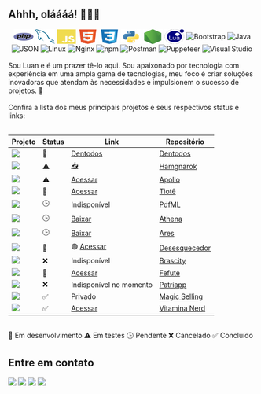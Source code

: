 ## Ahhh, oláááá! 👋👋👋 

<div style="display: inline_block; text-align: center;">
  <img align="center" alt="PHP" height="30" width="40" src="https://raw.githubusercontent.com/devicons/devicon/master/icons/php/php-original.svg">
  <img align="center" alt="MySQL" height="30" width="40" src="https://raw.githubusercontent.com/devicons/devicon/master/icons/mysql/mysql-original.svg"> 
  <img align="center" alt="Javascript" height="30" width="40" src="https://raw.githubusercontent.com/devicons/devicon/master/icons/javascript/javascript-plain.svg">
  <img align="center" alt="HTML5" height="30" width="40" src="https://raw.githubusercontent.com/devicons/devicon/master/icons/html5/html5-original.svg">
  <img align="center" alt="CSS" height="30" width="40" src="https://raw.githubusercontent.com/devicons/devicon/master/icons/css3/css3-original.svg">
  <img align="center" alt="Python" height="30" width="40" src="https://raw.githubusercontent.com/devicons/devicon/master/icons/python/python-original.svg">
  <img align="center" alt="NodeJS" height="30" width="40" src="https://raw.githubusercontent.com/devicons/devicon/master/icons/nodejs/nodejs-original.svg">
  <img align="center" alt="Lua" height="30" width="40" src="https://raw.githubusercontent.com/devicons/devicon/master/icons/lua/lua-original.svg">
  <img align="center" alt="Bootstrap" height="30" width="40" src="https://cdn.jsdelivr.net/gh/devicons/devicon/icons/bootstrap/bootstrap-original.svg">
  <img align="center" alt="Java" height="30" width="40" src="https://cdn.jsdelivr.net/gh/devicons/devicon/icons/java/java-original.svg">
  <img align="center" alt="JSON" height="30" width="40" src="https://cdn.jsdelivr.net/gh/devicons/devicon/icons/json/json-original.svg">
  <img align="center" alt="Linux" height="30" width="40" src="https://cdn.jsdelivr.net/gh/devicons/devicon/icons/linux/linux-original.svg">
  <img align="center" alt="Nginx" height="30" width="40" src="https://cdn.jsdelivr.net/gh/devicons/devicon/icons/nginx/nginx-original.svg">
  <img align="center" alt="npm" height="30" width="40" src="https://cdn.jsdelivr.net/gh/devicons/devicon/icons/npm/npm-original-wordmark.svg">
  <img align="center" alt="Postman" height="30" width="40" src="https://cdn.jsdelivr.net/gh/devicons/devicon/icons/postman/postman-original.svg">
  <img align="center" alt="Puppeteer" height="30" width="40" src="https://cdn.jsdelivr.net/gh/devicons/devicon/icons/puppeteer/puppeteer-original.svg">
  <img align="center" alt="Visual Studio" height="30" width="40" src="https://cdn.jsdelivr.net/gh/devicons/devicon/icons/visualstudio/visualstudio-original.svg">
</div>
<br/>
Sou Luan e é um prazer tê-lo aqui. Sou apaixonado por tecnologia com experiência em uma ampla gama de tecnologias, meu foco é criar soluções inovadoras que atendam às necessidades e impulsionem o sucesso de projetos. 🤖
<br/><br/>
Confira a lista dos meus principais projetos e seus respectivos status e links: <br/><br/>

| Projeto       | Status | Link | Repositório                                      |
|---------------|--------------|----------------|-------------------------------------------|
| <img align="center" src="https://desesquecedor.com.br/uploads/1/anexos/dentodos.png" height="40">      | 🚧 | [Dentodos](https://dentodos.com.br) | [Dentodos](https://github.com/luanbiao/dentodos) |
| <img src="https://desesquecedor.com.br/uploads/1/anexos/icone.png" height="40">     | ⚠️ | [📥](https://#)      | [Hamgnarok](https://github.com/luanbiao/hamgnarok) |
| <img src="https://zeus.tiote.com.br/imgs/apolo.png" height="40">        | ⚠️ | [Acessar](https://apollo.tiote.com.br)     | [Apollo](https://github.com/luanbiao/apollo) |
| <img src="https://tiote.com.br/tiote_t.png" height="40">         | 🚧 | [Acessar](https://tiote.com.br)     | [Tiotê](https://github.com/luanbiao/tiote) |
| <img src="https://via.placeholder.com/40" height="40">         | 🕒 | Indisponível   | [PdfML](https://github.com/luanbiao/pdfml) |
| <img src="https://zeus.tiote.com.br/imgs/athena.png" height="40">        | 🕒 | [Baixar](https://zeus.tiote.com.br/apps/athena.apk)    | [Athena](https://github.com/luanbiao/athena) |
| <img src="https://zeus.tiote.com.br/imgs/ares.png" height="40">          | 🕒 | [Baixar](https://zeus.tiote.com.br/apps/ares.apk)    | [Ares](https://github.com/luanbiao/ares) |
| <img src="https://desesquecedor.com.br/img/logo2.webp" height="40"> | 🚧 | 🟢 [Acessar](https://desesquecedor.com.br)    | [Desesquecedor](https://github.com/luanbiao/desesquecedor_preview) |
| <img src="https://desesquecedor.com.br/uploads/1/anexos/logo_brascity.png" height="40">      | ❌ | Indisponível    | [Brascity](https://github.com/luanbiao/brascity) |
| <img src="https://desesquecedor.com.br/uploads/1/anexos/logo_fefute.png" height="40">        | 🚧 | [Acessar](https://fefute.com.br)     | [Fefute](https://github.com/luanbiao/fefute) |
| <img src="https://desesquecedor.com.br/uploads/1/anexos/logo_black.png" height="40">      | ❌ | Indisponível no momento     | [Patriapp](https://github.com/luanbiao/patriapp) |
| <img src="https://desesquecedor.com.br/uploads/1/anexos/magicselling.png" height="40">  | ✅ | Privado | [Magic Selling](https://github.com/luanbiao/magicselling) |
| <img src="https://vitaminanerd.com.br/marcas/Logo%20PinT.png" height="40"> | ✅ | [Acessar](https://vitaminanerd.com.br)      | [Vitamina Nerd](https://github.com/luanbiao/vitaminanerd) |

<div style="display: inline_block"><br>
🚧 Em desenvolvimento
⚠️ Em testes  
🕒 Pendente
❌ Cancelado
✅ Concluído
</div>


## Entre em contato

<div> 
  <a href="https://instagram.com/luanbiao" target="_blank"><img src="https://img.shields.io/badge/-Instagram-%23E4405F?style=for-the-badge&logo=instagram&logoColor=white" target="_blank"></a>
  <a href="https://discord.gg/wagxzStdcR" target="_blank"><img src="https://img.shields.io/badge/Discord-7289DA?style=for-the-badge&logo=discord&logoColor=white" target="_blank"></a> 
  <a href = "mailto:luanbiao@hotmail.com"><img src="https://img.shields.io/badge/-Hotmail-%23333?style=for-the-badge&logo=hotmail&logoColor=white" target="_blank"></a>
  <a href="https://www.linkedin.com/in/luan-bi%C3%A3o-88028412b/" target="_blank"><img src="https://img.shields.io/badge/-LinkedIn-%230077B5?style=for-the-badge&logo=linkedin&logoColor=white" target="_blank"></a> 
</div>
